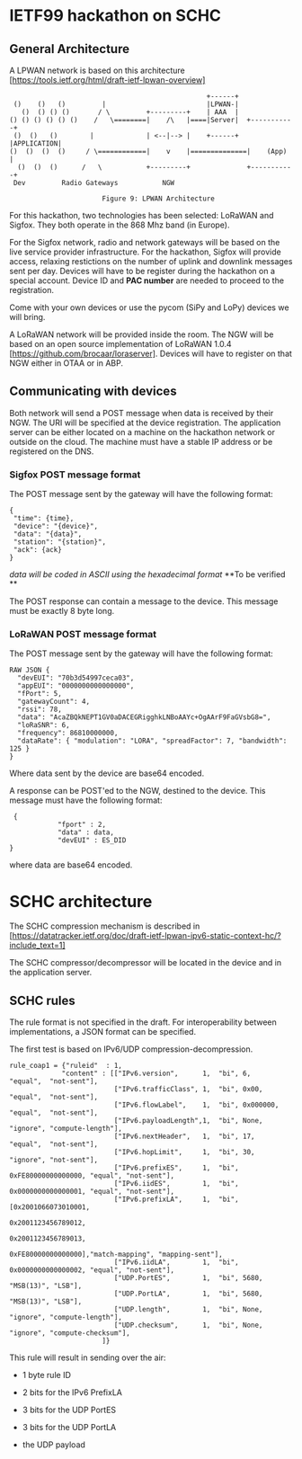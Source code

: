 # IETF99 hackathon on SCHC

## General Architecture

A LPWAN network is based on this architecture [https://tools.ietf.org/html/draft-ietf-lpwan-overview]

~~~~
                                                 +------+
 ()    ()   ()         |                         |LPWAN-|
   ()  () () ()       / \         +---------+    | AAA  |
() () () () () ()    /   \========|    /\   |====|Server|  +-----------+
 ()  ()   ()        |             | <--|--> |    +------+  |APPLICATION|
()  ()  ()  ()     / \============|    v    |==============|    (App)  |
  ()  ()  ()      /   \           +---------+              +-----------+
 Dev         Radio Gateways           NGW

                       Figure 9: LPWAN Architecture
~~~~

For this hackathon, two technologies has been selected: LoRaWAN and Sigfox. They
both operate in the 868 Mhz band (in Europe). 

For the Sigfox network, radio and network gateways will be based on the live service 
provider infrastructure. For the hackathon, Sigfox will provide access, relaxing 
restictions on the number of uplink and downlink messages sent per day.  Devices 
will have to be register during the hackathon on a special account. Device ID and 
**PAC number** are needed to proceed to the registration.

Come with your own devices or use the pycom (SiPy and LoPy) devices we will bring. 

A LoRaWAN network will be provided inside the room. The NGW will be based on an open source
implementation of LoRaWAN 1.0.4 [https://github.com/brocaar/loraserver]. 
Devices will have to register on that NGW either in OTAA or in ABP. 

## Communicating with devices

Both network will send a POST message when data is received by their NGW. The
URI will be specified at the device registration. The application server can be either located
on a machine on the hackathon network or outside on the cloud. The machine must have
a stable IP address or be registered on the DNS.

### Sigfox POST message format

The POST message sent by the gateway will have the following format:

~~~~
{
 "time": {time},
 "device": "{device}",
 "data": "{data}",
 "station": "{station}",
 "ack": {ack}
}
~~~~

*data will be coded in ASCII using the hexadecimal format* **To be verified **

The POST response can contain a message to the device. This message must be 
exactly 8 byte long.

### LoRaWAN POST message format

The POST message sent by the gateway will have the following format: 

~~~~
RAW JSON { 
  "devEUI": "70b3d54997ceca03",
  "appEUI": "0000000000000000",
  "fPort": 5,
  "gatewayCount": 4,
  "rssi": 78,
  "data": "AcaZBQkNEPT1GV0aDACEGRigghkLNBoAAYc+OgAArF9FaGVsbG8=",
  "loRaSNR": 6,
  "frequency": 86810000000,
  "dataRate": { "modulation": "LORA", "spreadFactor": 7, "bandwidth": 125 } 
}
~~~~

Where data sent by the device are base64 encoded.

A response can be POST'ed to the NGW, destined to the device. This message must 
have the following format:

~~~~
 {
			"fport" : 2,
			"data" : data,
			"devEUI" : ES_DID
}
~~~~

where data are base64 encoded.

# SCHC architecture

The SCHC compression mechanism is described in [https://datatracker.ietf.org/doc/draft-ietf-lpwan-ipv6-static-context-hc/?include_text=1]

The SCHC compressor/decompressor will be located in the device and in the application server. 

## SCHC rules 

The rule format is not specified in the draft. For interoperability between implementations, a JSON format can be specified.

The first test is based on IPv6/UDP compression-decompression. 
~~~~
rule_coap1 = {"ruleid"  : 1,
             "content" : [["IPv6.version",      1,  "bi", 6,                  "equal",  "not-sent"],
                          ["IPv6.trafficClass", 1,  "bi", 0x00,               "equal",  "not-sent"],
                          ["IPv6.flowLabel",    1,  "bi", 0x000000,            "equal",  "not-sent"],
                          ["IPv6.payloadLength",1,  "bi", None,               "ignore", "compute-length"],
                          ["IPv6.nextHeader",   1,  "bi", 17,                 "equal",  "not-sent"],
                          ["IPv6.hopLimit",     1,  "bi", 30,                 "ignore", "not-sent"],
                          ["IPv6.prefixES",     1,  "bi", 0xFE80000000000000, "equal", "not-sent"],
                          ["IPv6.iidES",        1,  "bi", 0x0000000000000001, "equal", "not-sent"],
                          ["IPv6.prefixLA",     1,  "bi", [0x2001066073010001,
                                                           0x2001123456789012,
                                                           0x2001123456789013,
                                                           0xFE80000000000000],"match-mapping", "mapping-sent"],
                          ["IPv6.iidLA",        1,  "bi", 0x0000000000000002, "equal", "not-sent"],
                          ["UDP.PortES",        1,  "bi", 5680,               "MSB(13)", "LSB"],
                          ["UDP.PortLA",        1,  "bi", 5680,               "MSB(13)", "LSB"],
                          ["UDP.length",        1,  "bi", None,               "ignore", "compute-length"],
                          ["UDP.checksum",      1,  "bi", None,               "ignore", "compute-checksum"],
                       ]}
~~~~
This rule will result in sending over the air:

 * 1 byte rule ID
 
 * 2 bits for the IPv6 PrefixLA 
 
 * 3 bits for the UDP PortES
 
 * 3 bits for the UDP PortLA

 * the UDP payload

 



